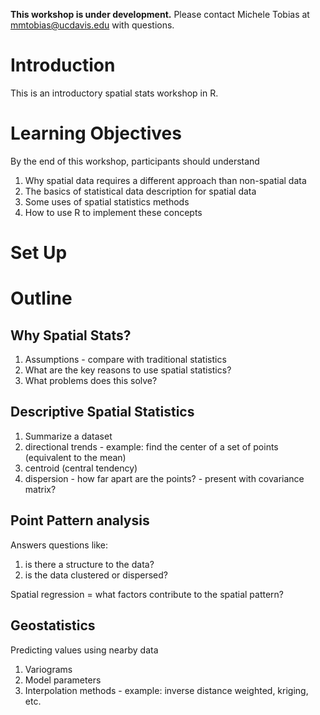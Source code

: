 **This workshop is under development.**  Please contact Michele Tobias at mmtobias@ucdavis.edu with questions.



# Introduction
This is an introductory spatial stats workshop in R.

# Learning Objectives
By the end of this workshop, participants should understand
1. Why spatial data requires a different approach than non-spatial data
1. The basics of statistical data description for spatial data
1. Some uses of spatial statistics methods
1. How to use R to implement these concepts

# Set Up

# Outline

## Why Spatial Stats?
1. Assumptions - compare with traditional statistics
1. What are the key reasons to use spatial statistics?  
1. What problems does this solve?

## Descriptive Spatial Statistics
1. Summarize a dataset
1. directional trends - example: find the center of a set of points (equivalent to the mean)
1. centroid (central tendency)
1. dispersion - how far apart are the points? - present with covariance matrix?

## Point Pattern analysis
Answers questions like:
1. is there a structure to the data?
1. is the data clustered or dispersed?

Spatial regression = what factors contribute to the spatial pattern?

## Geostatistics
Predicting values using nearby data

1. Variograms
1. Model parameters
1. Interpolation methods - example: inverse distance weighted, kriging, etc.
